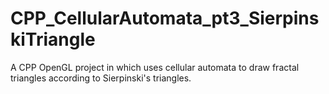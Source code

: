 # CPP_CellularAutomata_pt3_SierpinskiTriangle
A CPP OpenGL project in which uses cellular automata to draw fractal triangles according to Sierpinski's triangles.
